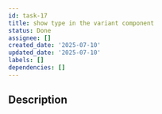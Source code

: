 ```yaml
---
id: task-17
title: show type in the variant component
status: Done
assignee: []
created_date: '2025-07-10'
updated_date: '2025-07-10'
labels: []
dependencies: []
---
```


## Description
